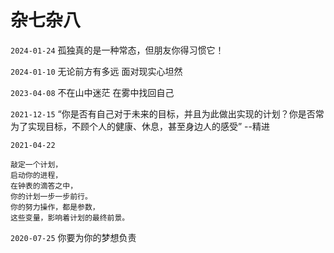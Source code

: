 # 杂七杂八

`2024-01-24` 孤独真的是一种常态，但朋友你得习惯它！

`2024-01-10` 无论前方有多远 面对现实心坦然

`2023-04-08` 不在山中迷茫 在雾中找回自己

`2021-12-15` “你是否有自己对于未来的目标，并且为此做出实现的计划？你是否常为了实现目标，不顾个人的健康、休息，甚至身边人的感受” --精进

`2021-04-22` 

    敲定一个计划，
    启动你的进程，
    在钟表的滴答之中，
    你的计划一步一步前行。
    你的努力操作，都是参数，
    这些变量，影响着计划的最终前景。

`2020-07-25` 你要为你的梦想负责